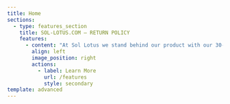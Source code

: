 ```yaml
---
title: Home
sections:
  - type: features_section
    title: SOL-LOTUS.COM – RETURN POLICY
    features:
      - content: "At Sol Lotus we stand behind our product with our 30-day guaranty. If you are not satisfied with our products, you may request a refund of the full purchase price within 30 days of the product received date. If more than 30 days passed since your receipt of the product(s), we unfortunately can’t offer you a refund.\n\nYou may return new, unused, and unopened products in their original packaging and in saleable condition only within 30 days of delivery for a full refund. However, we do ask that you pay shipping for these returns. If the return is a result of our error, such as an incorrect or defective product, you will receive a full refund for the item. No refunds will be issued for products that have been opened or used.\n\nOnly regularly priced items may be refunded, unfortunately sale items are final sales and cannot be refunded.\n\nTo return products, you must first call us at (414) 420-0247 or email us at support@sol-lotus.com to obtain a Return Merchandise Authorization (“RMA”) number before shipping your product back to us. No returns of any type will be accepted without an RMA number.\n\nAfter obtaining an RMA, all returns should be sent to:\n\n1217 Old Coochs Bridge Rd Suite#ACD-554\n\nNewark, DE 19714\n\nYou will be responsible for paying for your own shipping costs for returning your item. Shipping costs are non-refundable. You bear the risk of loss during shipment.\n\n\_\n\n#### **DAMAGED PRODUCTS**\n\nAll of our products are tested for quality, and all shipments are carefully inspected before leaving our warehouse. Upon delivery of your order, please check the product carefully to ensure it has not been damaged during shipping. All claims for damaged product must be made with 48 hours of receipt. Please contact us at support@sol-lotus.com within that time and provide detailed information regarding any product damaged during shipping. Please include a full description of the damages to the product along with any photographs you may have of the damaged items.\n\n\_\n\n#### **REFUNDS**\n\nOnce your return is received and inspected, we will send you an email to notify you that we have received your returned item. We will also notify you of the approval or rejection of your refund. If you are approved, then your refund will be processed, and a credit will automatically be applied to your credit card or original method of payment. Please check your statements to verify your credit was received\n"
        align: left
        image_position: right
        actions:
          - label: Learn More
            url: /features
            style: secondary
template: advanced
---
```

